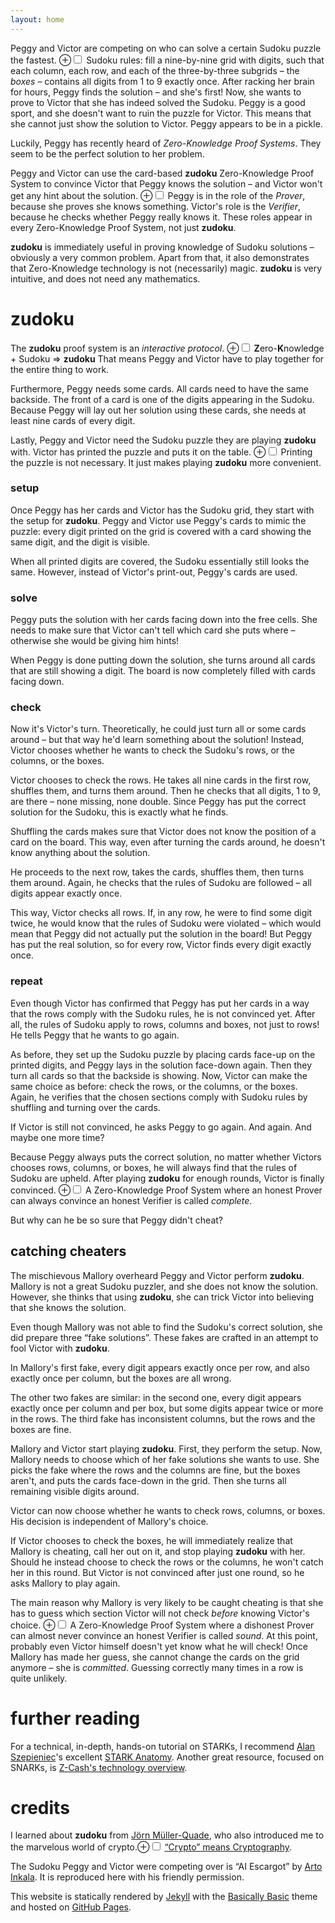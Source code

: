 ```yaml
---
layout: home
---
```

Peggy and Victor are competing on who can solve a certain Sudoku puzzle the fastest.
<label for="mn-sudoku" class="margin-toggle">&#8853;</label><input type="checkbox" id="mn-sudoku" class="margin-toggle"/>
<span class="marginnote">
	Sudoku rules:
	fill a nine-by-nine grid with digits, such that each column, each row, and each of the three-by-three subgrids – the _boxes_ – contains all digits from 1 to 9 exactly once.
</span> 
After racking her brain for hours, Peggy finds the solution – and she's first!
Now, she wants to prove to Victor that she has indeed solved the Sudoku.
Peggy is a good sport, and she doesn't want to ruin the puzzle for Victor.
This means that she cannot just show the solution to Victor.
Peggy appears to be in a pickle.

Luckily, Peggy has recently heard of _Zero-Knowledge Proof Systems_.
They seem to be the perfect solution to her problem.

Peggy and Victor can use the card-based **zudoku** Zero-Knowledge Proof System to convince Victor that Peggy knows the solution – and Victor won't get any hint about the solution.
<label for="mn-prover-verifier" class="margin-toggle">&#8853;</label><input type="checkbox" id="mn-prover-verifier" class="margin-toggle"/>
<span class="marginnote">
	Peggy is in the role of the _Prover_, because she proves she knows something.
	Victor's role is the _Verifier_, because he checks whether Peggy really knows it.
	These roles appear in every Zero-Knowledge Proof System, not just **zudoku**.
</span>

**zudoku** is immediately useful in proving knowledge of Sudoku solutions – obviously a very common problem.
Apart from that, it also demonstrates that Zero-Knowledge technology is not (necessarily) magic.
**zudoku** is very intuitive, and does not need any mathematics.

# zudoku

The **zudoku** proof system is an _interactive protocol_.
<label for="mn-zudoku" class="margin-toggle">&#8853;</label><input type="checkbox" id="mn-zudoku" class="margin-toggle"/>
<span class="marginnote">
	**Z**ero-**K**nowledge + Sudoku ⇒ **zudoku**
</span> 
That means Peggy and Victor have to play together for the entire thing to work.


Furthermore, Peggy needs some cards.
All cards need to have the same backside.
The front of a card is one of the digits appearing in the Sudoku.
Because Peggy will lay out her solution using these cards, she needs at least nine cards of every digit.

Lastly, Peggy and Victor need the Sudoku puzzle they are playing **zudoku** with.
Victor has printed the puzzle and puts it on the table.
<label for="mn-print" class="margin-toggle">&#8853;</label><input type="checkbox" id="mn-print" class="margin-toggle"/>
<span class="marginnote">
	Printing the puzzle is not necessary.
	It just makes playing **zudoku** more convenient.
</span>

### setup

Once Peggy has her cards and Victor has the Sudoku grid, they start with the setup for **zudoku**.
Peggy and Victor use Peggy's cards to mimic the puzzle:
every digit printed on the grid is covered with a card showing the same digit, and the digit is visible.

When all printed digits are covered, the Sudoku essentially still looks the same.
However, instead of Victor's print-out, Peggy's cards are used.

### solve

Peggy puts the solution with her cards facing down into the free cells.
She needs to make sure that Victor can't tell which card she puts where – otherwise she would be giving him hints!

When Peggy is done putting down the solution, she turns around all cards that are still showing a digit.
The board is now completely filled with cards facing down.

### check

Now it's Victor's turn.
Theoretically, he could just turn all or some cards around – but that way he'd learn something about the solution!
Instead, Victor chooses whether he wants to check the Sudoku's rows, or the columns, or the boxes.

Victor chooses to check the rows.
He takes all nine cards in the first row, shuffles them, and turns them around.
Then he checks that all digits, 1 to 9, are there – none missing, none double.
Since Peggy has put the correct solution for the Sudoku, this is exactly what he finds.

Shuffling the cards makes sure that Victor does not know the position of a card on the board.
This way, even after turning the cards around, he doesn't know anything about the solution.

He proceeds to the next row, takes the cards, shuffles them, then turns them around.
Again, he checks that the rules of Sudoku are followed – all digits appear exactly once.

This way, Victor checks all rows.
If, in any row, he were to find some digit twice, he would know that the rules of Sudoku were violated – which would mean that Peggy did not actually put the solution in the board!
But Peggy has put the real solution, so for every row, Victor finds every digit exactly once.

### repeat

Even though Victor has confirmed that Peggy has put her cards in a way that the rows comply with the Sudoku rules, he is not convinced yet.
After all, the rules of Sudoku apply to rows, columns and boxes, not just to rows!
He tells Peggy that he wants to go again.

As before, they set up the Sudoku puzzle by placing cards face-up on the printed digits, and Peggy lays in the solution face-down again.
Then they turn all cards so that the backside is showing.
Now, Victor can make the same choice as before:
check the rows, or the columns, or the boxes.
Again, he verifies that the chosen sections comply with Sudoku rules by shuffling and turning over the cards.

If Victor is still not convinced, he asks Peggy to go again.
And again.
And maybe one more time?

Because Peggy always puts the correct solution, no matter whether Victors chooses rows, columns, or boxes, he will always find that the rules of Sudoku are upheld.
After playing **zudoku** for enough rounds, Victor is finally convinced.
<label for="mn-complete" class="margin-toggle">&#8853;</label><input type="checkbox" id="mn-complete" class="margin-toggle"/>
<span class="marginnote">
	A Zero-Knowledge Proof System where an honest Prover can always convince an honest Verifier is called _complete_.
</span>

But why can he be so sure that Peggy didn't cheat?

## catching cheaters

The mischievous Mallory overheard Peggy and Victor perform **zudoku**.
Mallory is not a great Sudoku puzzler, and she does not know the solution.
However, she thinks that using **zudoku**, she can trick Victor into believing that she knows the solution.

Even though Mallory was not able to find the Sudoku's correct solution, she did prepare three “fake solutions”.
These fakes are crafted in an attempt to fool Victor with **zudoku**.

In Mallory's first fake, every digit appears exactly once per row, and also exactly once per column, but the boxes are all wrong.

The other two fakes are similar:
in the second one, every digit appears exactly once per column and per box, but some digits appear twice or more in the rows.
The third fake has inconsistent columns, but the rows and the boxes are fine.

Mallory and Victor start playing **zudoku**.
First, they perform the setup.
Now, Mallory needs to choose which of her fake solutions she wants to use.
She picks the fake where the rows and the columns are fine, but the boxes aren't, and puts the cards face-down in the grid.
Then she turns all remaining visible digits around.

Victor can now choose whether he wants to check rows, columns, or boxes.
His decision is independent of Mallory's choice.

If Victor chooses to check the boxes, he will immediately realize that Mallory is cheating, call her out on it, and stop playing **zudoku** with her.
Should he instead choose to check the rows or the columns, he won't catch her in this round.
But Victor is not convinced after just one round, so he asks Mallory to play again.

The main reason why Mallory is very likely to be caught cheating is that she has to guess which section Victor will not check _before_ knowing Victor's choice.
<label for="mn-sound" class="margin-toggle">&#8853;</label><input type="checkbox" id="mn-sound" class="margin-toggle"/>
<span class="marginnote">
	A Zero-Knowledge Proof System where a dishonest Prover can almost never convince an honest Verifier is called _sound_.
</span>
At this point, probably even Victor himself doesn't yet know what he will check!
Once Mallory has made her guess, she cannot change the cards on the grid anymore – she is _committed_.
Guessing correctly many times in a row is quite unlikely.

# further reading

For a technical, in-depth, hands-on tutorial on STARKs, I recommend [Alan Szepieniec](https://asz.ink/)'s excellent [STARK Anatomy](https://aszepieniec.github.io/stark-anatomy/).
Another great resource, focused on SNARKs, is [Z-Cash's technology overview](https://z.cash/technology/zksnarks/).

# credits

I learned about **zudoku** from [Jörn Müller-Quade](https://crypto.iti.kit.edu/english/head-of-institute.php), who also introduced me to the marvelous world of crypto.<label for="mn-crypto" class="margin-toggle">&#8853;</label><input type="checkbox" id="mn-crypto" class="margin-toggle"/>
<span class="marginnote">
	[“Crypto” means Cryptography](https://en.wikipedia.org/wiki/Crypto_naming_controversy).
</span>

The Sudoku Peggy and Victor were competing over is “AI Escargot” by [Arto Inkala](http://aisudoku.com/index_en.html).
It is reproduced here with his friendly permission.

This website is statically rendered by [Jekyll](https://jekyllrb.com/) with the [Basically Basic](https://github.com/mmistakes/jekyll-theme-basically-basic) theme and hosted on [GitHub Pages](https://pages.github.com/).

